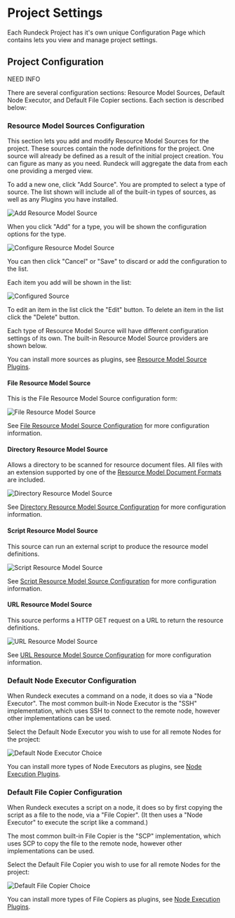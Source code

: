 # Project Settings

Each Rundeck Project has it's own unique Configuration Page which contains lets you view and manage project settings.


## Project Configuration

NEED INFO

There are several configuration sections: Resource Model Sources, Default Node Executor, and Default File Copier sections. Each section is described below:

### Resource Model Sources Configuration

This section lets you add and modify Resource Model Sources for the project.
These sources contain the node definitions for the project.
One source will already be defined as a result of the initial project creation.
You can figure as many as you need. Rundeck will aggregate the data from each
one providing a merged view.

To add a new one, click "Add Source". You are prompted to select a type of source. The list shown will include all of the built-in types of sources, as well as any Plugins you have installed.

![Add Resource Model Source](~@assets/img/fig0706.png)

When you click "Add" for a type, you will be shown the configuration options for the type.

![Configure Resource Model Source](~@assets/img/fig0707.png)

You can then click "Cancel" or "Save" to discard or add the configuration to the list.

Each item you add will be shown in the list:

![Configured Source](~@assets/img/fig0708.png)

To edit an item in the list click the "Edit" button. To delete an item in the list click the "Delete" button.

Each type of Resource Model Source will have different configuration settings of its own. The built-in Resource Model Source providers are shown below.

You can install more sources as plugins, see [Resource Model Source Plugins](/administration/projects/resource-model-sources/builtin.md#resource-model-source-plugins).

#### File Resource Model Source

This is the File Resource Model Source configuration form:

![File Resource Model Source](~@assets/img/fig0707.png)

See [File Resource Model Source Configuration](/administration/projects/resource-model-sources/builtin.md#file-resource-model-source-configuration) for more configuration information.

#### Directory Resource Model Source

Allows a directory to be scanned for resource document files. All files
with an extension supported by one of the [Resource Model Document Formats](/administration/projects/resource-model-sources/builtin.md#resource-model-document-formats) are included.

![Directory Resource Model Source](~@assets/img/fig0709.png)

See [Directory Resource Model Source Configuration](/administration/projects/resource-model-sources/builtin.md#directory-resource-model-source-configuration) for more configuration information.

#### Script Resource Model Source

This source can run an external script to produce the resource model
definitions.

![Script Resource Model Source](~@assets/img/fig0710.png)

See [Script Resource Model Source Configuration](/administration/projects/resource-model-sources/builtin.md#script-resource-model-source-configuration) for more configuration information.

#### URL Resource Model Source

This source performs a HTTP GET request on a URL to return the
resource definitions.

![URL Resource Model Source](~@assets/img/fig0711.png)

See [URL Resource Model Source Configuration](/administration/projects/resource-model-sources/builtin.md#url-resource-model-source-configuration) for more configuration information.

### Default Node Executor Configuration

When Rundeck executes a command on a node, it does so via a "Node Executor".
The most common built-in Node Executor is the "SSH" implementation, which uses
SSH to connect to the remote node, however other implementations can be used.

Select the Default Node Executor you wish to use for all remote Nodes for the project:

![Default Node Executor Choice](~@assets/img/fig0712.png)

You can install more types of Node Executors as plugins, see [Node Execution Plugins](/manual/job-plugins.md#node-execution).

### Default File Copier Configuration

When Rundeck executes a script on a node, it does so by first copying the script as a file to the node, via a "File Copier". (It then uses a "Node Executor" to execute the script like a command.)

The most common built-in File Copier is the "SCP" implementation, which uses
SCP to copy the file to the remote node, however other implementations can be used.

Select the Default File Copier you wish to use for all remote Nodes for the project:

![Default File Copier Choice](~@assets/img/fig0713.png)

You can install more types of File Copiers as plugins, see [Node Execution Plugins](/manual/job-plugins.md#node-execution).
